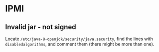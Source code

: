 # IPMI
## Invalid jar - not signed
Locate `/etc/java-8-openjdk/security/java.security`, find the lines with `disabledalgorithms`, and comment them (there might be more than one).
